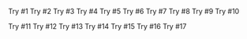 Try #1
Try #2
Try #3
Try #4
Try #5
Try #6
Try #7
Try #8
Try #9
Try #10

Try #11
Try #12
Try #13
Try #14
Try #15
Try #16
Try #17

